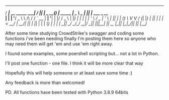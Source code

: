 

   ____                      _ ____  _        _ _          ____        _   _                 
  / ___|_ __ _____      ____| / ___|| |_ _ __(_) | _____  |  _ \ _   _| |_| |__   ___  _ __  
 | |   | '__/ _ \ \ /\ / / _` \___ \| __| '__| | |/ / _ \ | |_) | | | | __| '_ \ / _ \| '_ \ 
 | |___| | | (_) \ V  V / (_| |___) | |_| |  | |   <  __/ |  __/| |_| | |_| | | | (_) | | | |
  \____|_|  \___/ \_/\_/ \__,_|____/ \__|_|  |_|_|\_\___| |_|    \__, |\__|_| |_|\___/|_| |_|
                                                                 |___/                       

After some time studying CrowdStrike's swagger and coding some functions i've been needing finally
I'm posting them here so anyone who may need them will get 'em and use 'em right away.

I found some examples, some poershell scripting but... not a lot in Python.

I'll post one function - one file. I think it will be more clear that way

Hopefully this will help someone or at least save some time :)

Any feedback is more than welcomed!

PD. All functions have been tested with Python 3.8.9 64bits
